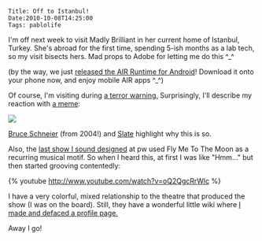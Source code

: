     Title: Off to Istanbul!
    Date:2010-10-08T14:25:00
    Tags: pablolife

I'm off next week to visit Madly Brilliant in her current home of Istanbul, Turkey.
She's abroad for the first time, spending 5-ish months as a lab tech,
so my visit bisects hers. Mad props to Adobe for letting me do this ^_^


(by the way, we just [released the AIR Runtime for Android][1]! Download it
onto your phone now, and enjoy mobile AIR apps ^_^)


Of course, I'm visiting during [a terror warning.][2] Surprisingly, I'll
describe my reaction with [a meme][3]:


[![][4]][5]


[Bruce Schneier][6] (from 2004!) and [Slate][7] highlight why this is so.


Also, the [last show I sound designed][8] at pw used Fly Me To The Moon as a
recurring musical motif. So when I heard this, at first I was like "Hmm..."
but then started grooving contentedly:

{% youtube http://www.youtube.com/watch?v=oQ2QgcRrWlc %}


I have a very colorful, mixed relationship to the theatre that produced the
show (I was on the board). Still, they have a wonderful little wiki where [I
made and defaced a profile page.][9]


Away I go!


   [1]: http://blogs.adobe.com/air/2010/10/adobe-air-apps-available-on-android-market.html

   [2]: http://www.jpost.com/International/Article.aspx?id=190033

   [3]: http://knowyourmeme.com/memes/and-not-a-single-f-ck-was-given-that-day

   [4]: http://4.bp.blogspot.com/_3ys1dwfzc2w/TK-Od1YX4gI/AAAAAAAAAHQ/cPt8kasmuFw/s320/not_a_signle_fuck.png

   [5]: http://4.bp.blogspot.com/_3ys1dwfzc2w/TK-Od1YX4gI/AAAAAAAAAHQ/cPt8kasmuFw/s1600/not_a_signle_fuck.png

   [6]: http://www.schneier.com/essay-055.html

   [7]: http://www.slate.com/id/2269845

   [8]: http://pw.brown.edu/wiki/shows/red

   [9]: http://pw.brown.edu/wiki/people/paul_meier_09
